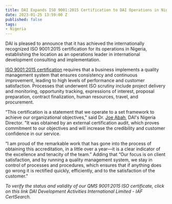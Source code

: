 ```yaml
---
title: DAI Expands ISO 9001:2015 Certification to DAI Operations in Nigeria
date: 2023-01-25 13:59:00 Z
published: false
tags:
- Nigeria
---
```


DAI is pleased to announce that it has achieved the internationally recognized ISO 9001:2015 certification for its operations in Nigeria, establishing the location as an operations leader in international development consulting and implementation.

[ISO 9001:2015 certification](https://www.iso.org/standard/62085.html) requires that a business implements a quality management system that ensures consistency and continuous improvement, leading to high levels of performance and customer satisfaction. Processes that underwent ISO scrutiny include project delivery and monitoring, opportunity tracking, expressions of interest, proposal preparation, contract finalization, human resources, travel, and procurement.

“This certification is a statement that we operate to a set framework to achieve our organizational objectives," said Dr. [Joe Abah](https://www.dai.com/who-we-are/our-team/joe-abah), DAI's Nigeria Director. "It was obtained by an external certification audit, which proves commitment to our objectives and will increase the credibility and customer confidence in our service.

“I am proud of the remarkable work that has gone into the process of obtaining this accreditation, in a little over a year—it is a clear indicator of the excellence and tenacity of the team.” Adding that “Our focus is on client satisfaction, and by running a quality management system, we stay in control of processes and procedures, which ensures that if anything does go wrong it is rectified quickly, efficiently, and to the satisfaction of the customer."

*To verify the status and validity of our QMS 9001:2015 ISO certificate, click on this link DAI Development Activities International Limited - IAF CertSearch.*